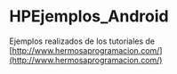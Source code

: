 # HPEjemplos_Android
Ejemplos realizados de los tutoriales de [http://www.hermosaprogramacion.com/](http://www.hermosaprogramacion.com/)
